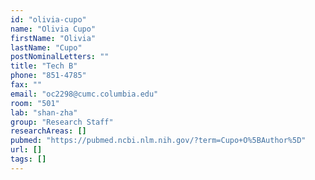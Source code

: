 ```yaml
---
id: "olivia-cupo"
name: "Olivia Cupo"
firstName: "Olivia"
lastName: "Cupo"
postNominalLetters: ""
title: "Tech B"
phone: "851-4785"
fax: ""
email: "oc2298@cumc.columbia.edu"
room: "501"
lab: "shan-zha"
group: "Research Staff"
researchAreas: []
pubmed: "https://pubmed.ncbi.nlm.nih.gov/?term=Cupo+O%5BAuthor%5D"
url: []
tags: []
---
```

